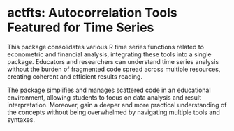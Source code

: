 # actfts: Autocorrelation Tools Featured for Time Series

This package consolidates various R time series functions related to econometric and financial analysis, integrating these tools into a single package. Educators and researchers can understand time series analysis without the burden of fragmented code spread across multiple resources, creating coherent and efficient results reading.

The package simplifies and manages scattered code in an educational environment, allowing students to focus on data analysis and result interpretation. Moreover, gain a deeper and more practical understanding of the concepts without being overwhelmed by navigating multiple tools and syntaxes.